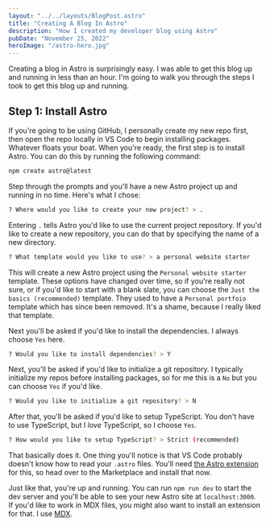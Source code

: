 ```yaml
---
layout: "../../layouts/BlogPost.astro"
title: "Creating A Blog In Astro"
description: "How I created my developer blog using Astro"
pubDate: "November 25, 2022"
heroImage: "/astro-hero.jpg"
---
```


Creating a blog in Astro is surprisingly easy. I was able to get this blog up and running in less than an hour. I'm going to walk you through the steps I took to get this blog up and running.

## Step 1: Install Astro

If you're going to be using GitHub, I personally create my new repo first, then open the repo locally in VS Code to begin installing packages. Whatever floats your boat. When you're ready, the first step is to install Astro. You can do this by running the following command:

```bash
npm create astro@latest
```

Step through the prompts and you'll have a new Astro project up and running in no time. Here's what I chose:

```bash
? Where would you like to create your new project? > .
```

Entering `.` tells Astro you'd like to use the current project repository. If you'd like to create a new repository, you can do that by specifying the name of a new directory.

```bash
? What template would you like to use? > a personal website starter
```

This will create a new Astro project using the `Personal website starter` template. These options have changed over time, so if you're really not sure, or if you'd like to start with a blank slate, you can choose the `Just the basics (recommended)` template. They used to have a `Personal portfoio` template which has since been removed. It's a shame, because I really liked that template.

Next you'll be asked if you'd like to install the dependencies. I always choose `Yes` here.

```bash
? Would you like to install dependencies? > Y
```

Next, you'll be asked if you'd like to initialize a git repository. I typically initialize my repos before installing packages, so for me this is a `No` but you can choose `Yes` if you'd like.

```bash
? Would you like to initialize a git repository? > N
```

After that, you'll be asked if you'd like to setup TypeScript. You don't have to use TypeScript, but I *love* TypeScript, so I choose `Yes`.

```bash
? How would you like to setup TypeScript? > Strict (recommended)
```

That basically does it. One thing you'll notice is that VS Code probably doesn't know how to read your `.astro` files. You'll need [the Astro extension](https://marketplace.visualstudio.com/items?itemName=astro-build.astro-vscode) for this, so head over to the Marketplace and install that now.

Just like that, you're up and running. You can run `npm run dev` to start the dev server and you'll be able to see your new Astro site at `localhost:3000`. If you'd like to work in MDX files, you might also want to install an extension for that. I use [MDX](https://marketplace.visualstudio.com/items?itemName=unifiedjs.vscode-mdx).